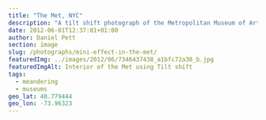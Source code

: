 ```yaml
---
title: "The Met, NYC"
description: "A tilt shift photograph of the Metropolitan Museum of Art in New York"
date: 2012-06-01T12:37:01+01:00
author: Daniel Pett
section: image
slug: /photographs/mini-effect-in-the-met/
featuredImg: ../images/2012/06/7346437438_a1bfc72a30_b.jpg
featuredImgAlt: Interior of the Met using Tilt shift
tags:
  - meandering
  - museums
geo_lat: 40.779444
geo_lon: -73.96323
---
```

